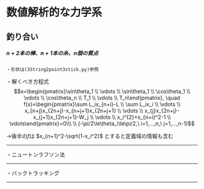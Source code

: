 # 数値解析的な力学系

## 釣り合い

##### $n+2$本の棒、$n+1$本の糸、$n$個の質点

    ・形状は(3String2point3stick.py)参照

・解くべき方程式
$$x=\begin{pmatrix}\sin\theta_1 \\ \vdots \\ \sin\theta_1 \\ \cos\theta_1 \\ \vdots \\ \cos\theta_n \\ T_1 \\ \vdots \\ T_n\end{pmatrix},
\quad f(x)=\begin{pmatrix}\sum L_ix_{n+i}-L \\ \sum L_ix_i \\ \vdots \\ x_{n+j}x_{2n+j}-x_{n+j+1}x_{2n+j+1} \\ \vdots \\ x_{j}x_{2n+j}-x_{j+1}x_{2n+j+1}-W_j \\ \vdots \\ x_i^{2}+x_{n+i}^2-1 \\ \vdots\end{pmatrix}=0\\\ \\
(-\pi/2\le\theta_i\le\pi/2,\ i=1,...,n,\ j=1,...,n-1)$$

→後半の$f$は $x_{n+1}^2-\sqrt{1-x_i^2}$ とすると定義域の情報も含む

---

・ニュートンラフソン法

---

・バックトラッキング

---

